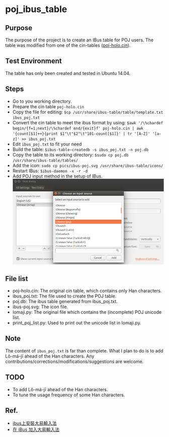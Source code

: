 # poj_ibus_table

## Purpose
The purpose of the project is to create an IBus table for POJ users.
The table was modified from one of the cin-tables ([poj-holo.cin](https://github.com/chinese-opendesktop/cin-tables)).

## Test Environment
The table has only been created and tested in Ubuntu 14.04.

## Steps
* Go to you working directory.
* Prepare the cin table `poj-holo.cin`
* Copy the file for editing:
  `$cp /usr/share/ibus-table/table/template.txt ibus_poj.txt`
* Convert the cin table to meet the ibus format by using:
  `$awk '/\%chardef begin/{f=1;next}/\%chardef end/{exit}f' poj-holo.cin | awk '{count[$1]++}{print $1"\t"$2"\t"101-count[$1]}' | tr '[A-Z]' '[a-z]' >> ibus_poj.txt`
* Edit `ibus_poj.txt` to fit your need
* Build the table:
  `$ibus-table-createdb -s ibus_poj.txt -n poj.db`
* Copy the table to its working directory:
  `$sudo cp poj.db /usr/share/ibus-table/tables/`
* Add the icon:
  `sudo cp pics/ibus-poj.svg /usr/share/ibus-table/icons/`
* Restart IBus:
  `$ibus-daemon -x -r -d`
* Add POJ input method in the setup of IBus.
  ![add poj in ibus](pics/add_poj_in_ibus.png)

## File list
* poj-holo.cin: The original cin table, which contains only Han characters.
* ibus_poj.txt: The file used to create the POJ table.
* poj.db: The ibus table generated from ibus_poj.txt.
* ibus-poj.svg: The icon file.
* lomaji.py: The original file which contains the (incomplete) POJ unicode list.
* print_poj_list.py: Used to print out the unicode list in lomaji.py.

## Note
The content of `ibus_poj.txt` is far than complete.
What I plan to do is to add Lô-má-jī ahead of the Han characters.
Any contributions/corrections/modifications/suggestions are welcome.

## TODO
* To add Lô-má-jī ahead of the Han characters.
* To tune the usage frequency of some Han characters.

## Ref.
* [ibus上安裝大易輸入法](http://120.114.52.240/~T093000298/blog?node=000000103)
* [在 iBus 加入大易輸入法](http://jamyy.us.to/blog/2013/12/5653.html)

